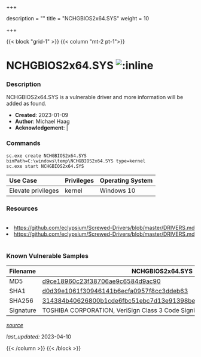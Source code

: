 +++

description = ""
title = "NCHGBIOS2x64.SYS"
weight = 10

+++


{{< block "grid-1" >}}
{{< column "mt-2 pt-1">}}


# NCHGBIOS2x64.SYS ![:inline](/images/twitter_verified.png) 


### Description

NCHGBIOS2x64.SYS is a vulnerable driver and more information will be added as found.

- **Created**: 2023-01-09
- **Author**: Michael Haag
- **Acknowledgement**:  | [](https://twitter.com/)

### Commands

```
sc.exe create NCHGBIOS2x64.SYS binPath=C:\windows\temp\NCHGBIOS2x64.SYS type=kernel
sc.exe start NCHGBIOS2x64.SYS
```

| Use Case | Privileges | Operating System | 
|:---- | ---- | ---- |
| Elevate privileges | kernel | Windows 10 |

### Resources
<br>
<li><a href=" https://github.com/eclypsium/Screwed-Drivers/blob/master/DRIVERS.md"> https://github.com/eclypsium/Screwed-Drivers/blob/master/DRIVERS.md</a></li>
<li><a href="https://github.com/eclypsium/Screwed-Drivers/blob/master/DRIVERS.md">https://github.com/eclypsium/Screwed-Drivers/blob/master/DRIVERS.md</a></li>
<br>

### Known Vulnerable Samples

| Filename | NCHGBIOS2x64.SYS |
|:---- | ---- | 
| MD5 | <a href="https://www.virustotal.com/gui/file/d9ce18960c23f38706ae9c6584d9ac90">d9ce18960c23f38706ae9c6584d9ac90</a> |
| SHA1 | <a href="https://www.virustotal.com/gui/file/d0d39e1061f30946141b6ecfa0957f8cc3ddeb63">d0d39e1061f30946141b6ecfa0957f8cc3ddeb63</a> |
| SHA256 | <a href="https://www.virustotal.com/gui/file/314384b40626800b1cde6fbc51ebc7d13e91398be2688c2a58354aa08d00b073">314384b40626800b1cde6fbc51ebc7d13e91398be2688c2a58354aa08d00b073</a> |
| Signature | TOSHIBA CORPORATION, VeriSign Class 3 Code Signing 2010 CA, VeriSign   |


[*source*](https://github.com/magicsword-io/LOLDrivers/tree/main/yaml/nchgbios2x64.yaml)

*last_updated:* 2023-04-10








{{< /column >}}
{{< /block >}}
